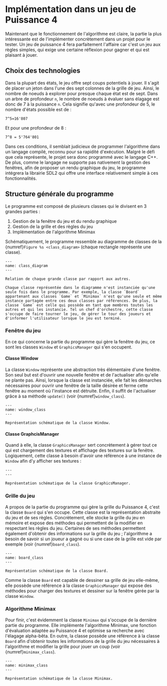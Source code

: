 # Implémentation dans un jeu de Puissance 4

Maintenant que le fonctionnement de l'algorithme est claire, la partie la plus intéressante est de l'implémenter concrètement dans un projet pour le tester. Un jeu de puissance 4 fera parfaitement l'affaire car c'est un jeu aux règles simples, qui exige une certaine réflexion pour gagner et qui est plaisant à jouer.

## Choix des technologies

Dans la plupart des états, le jeu offre sept coups potentiels à jouer. Il s'agit de placer un jeton dans l'une des sept colonnes de la grille de jeu. Ainsi, le nombre de noeuds à explorer pour presque chaque état est de sept. Dans un arbre de profondeur `n`, le nombre de noeuds à évaluer sans élagage est donc de 7 à la puissance `n`. Cela signifie qu'avec une profondeur de 5, le nombre d'états possible est de :

```{math}
7^5=16'807
```
Et pour une profondeur de 8 :

```{math}
7^8 = 5'764'801
```

Dans ces conditions, il semblait judicieux de programmer l'algorithme dans un langage compilé, reconnu pour sa rapidité d'exécution. Malgré le défi que cela représente, le projet sera donc programmé avec le langage C++. De plus, comme le langage ne supporte pas nativement la gestion des fenêtres, afin de proposer un rendu graphique du jeu, le programme intégrera la librairie SDL2 qui offre une interface relativement simple à ces fonctionnalités.

## Structure générale du programme

Le programme est composé de plusieurs classes qui le divisent en 3 grandes parties :

1) Gestion de la fenêtre du jeu et du rendu graphique
2) Gestion de la grille et des règles du jeu
3) Implémentation de l'algorithme Minimax

Schématiquement, le programme ressemble au diagramme de classes de la {numref}`Figure %s <class_diagram>` (chaque rectangle représente une classe).

```{figure} images/class_diagram.png
---
name: class_diagram
---

Relation de chaque grande classe par rapport aux autres.
```

```{note}
Chaque classe représentée dans le diagramme n'est instanciée qu'une seule fois dans le programme. Par exemple, la classe `Board` appartenant aux classes `Game` et `Minimax` n'est qu'une seule et même instance partagée entre ces deux classes par références. De plus, la classe `Game` est celle qui possède en tant que membres toutes les autres et qui les instancie. Tel un chef d'orchestre, cette classe s'occupe de faire tourner le jeu, de gérer le tour des joueurs et d'informer l'utilisateur lorsque le jeu est terminé.
```

### Fenêtre du jeu

En ce qui concerne la partie du programme qui gère la fenêtre du jeu, ce sont les classes `Window` et `GraphicsManager` qui s'en occupent.

#### Classe Window

La classe `Window` représente une abstraction très élémentaire d'une fenêtre. Son seul but est d'ouvrir une nouvelle fenêtre et de l'actualiser afin qu'elle ne plante pas. Ainsi, lorsque la classe est instanciée, elle fait les démarches nécessaires pour ouvrir une fenêtre de la taille désirée et ferme cette fenêtre au moment où l'instance est détruite. Enfin, il suffit de l'actualiser grâce à sa méthode `update()` (voir {numref}`window_class`).

```{figure} images/window_class.png
---
name: window_class
---

Représentation schématique de la classe Window.
```

#### Classe GraphcisManager

Quand à elle, la classe `GraphicsManager` sert concrètement à gérer tout ce qui est chargement des textures et affichage des textures sur la fenêtre. Logiquement, cette classe à besoin d'avoir une référence à une instance de `Window` afin d'y afficher ses textures :

```{figure} images/graphics_manager_class.png
---
---

Représentation schématique de la classe GraphicsManager.
```

### Grille du jeu

A propos de la partie du programme qui gère la grille du Puissance 4, c'est la classe `Board` qui s'en occupe. Cette classe est la représentation abstraite du jeu et de ses règles. Concrètement, elle stocke la grille du jeu en mémoire et expose des méthodes qui permettent de la modifier en respectant les règles du jeu. Certaines de ses méthodes permettent également d'obtenir des informations sur la grille du jeu ; l'algorithme a besoin de savoir si un joueur a gagné ou si une case de la grille est vide par exemple (voir {numref}`board_class`).

```{figure} images/board_class.png
---
name: board_class
---

Représentation schématique de la classe Board.
```

Comme la classe `Board` est capable de dessiner sa grille de jeu elle-même, elle possède une référence à la classe `GraphicsManager` qui expose des méthodes pour charger des textures et dessiner sur la fenêtre gérée par la classe `Window`.

### Algorithme Minimax

Pour finir, c'est évidemment la classe `Minimax` qui s'occupe de la dernière partie du programme. Elle implémente l'algorithme Minimax, une fonction d'évaluation adaptée au Puissance 4 et optimise sa recherche avec l'élagage alpha-bêta. En outre, la classe possède une référence à la classe `Board` afin d'obtenir toutes les informations de la grille du jeu nécessaires à l'algorithme et modifier la grille pour jouer un coup (voir {numref}`minimax_class`).

```{figure} images/minimax_class.png
---
name: minimax_class
---

Représentation schématique de la classe Minimax.
```